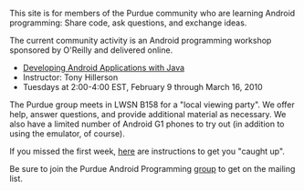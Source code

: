 This site is for members of the Purdue community who are learning Android programming: Share code, ask questions, and exchange ideas.

The current community activity is an Android programming workshop sponsored by O'Reilly and delivered online.

  * [Developing Android Applications with Java](http://training.oreilly.com/androidapps-java/)
  * Instructor: Tony Hillerson
  * Tuesdays at 2:00-4:00 EST, February 9 through March 16, 2010

The Purdue group meets in LWSN B158 for a "local viewing party".  We offer help, answer questions, and provide additional material as necessary.  We also have a limited number of Android G1 phones to try out (in addition to using the emulator, of course).

If you missed the first week, [here](http://code.google.com/p/purdue-android-programming/wiki/GettingStarted) are instructions to get you "caught up".

Be sure to join the Purdue Android Programming [group](http://groups.google.com/group/purdue-android-programming) to get on the mailing list.